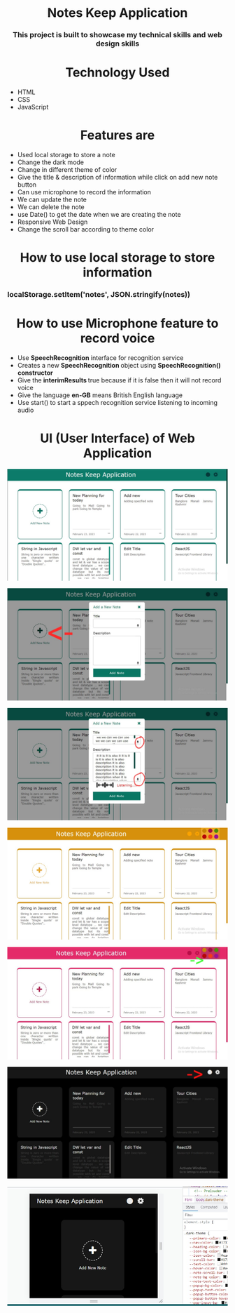 <h1 align="center">Notes Keep Application</h1>
<h3 align="center">This project is built to showcase my technical skills and web design skills </h3>
<h1 align="center">Technology Used</h1>
<ul>
<li>HTML</li>
<li>CSS</li>
<li>JavaScript</li>
</ul>
<h1 align="center">Features are</h1>
<ul>
<li>Used local storage to store a note</li>
<li>Change the dark mode</li>
<li>Change in different theme of color</li>
<li>Give the title & description of information while click on add new note button</li>
<li>Can use microphone to record the information </li>
<li>We can update the note</li>
<li>We can delete the note</li>
<li>use Date() to get the date when we are creating the note</li>
<li>Responsive Web Design</li>
<li>Change the scroll bar according to theme color</li>
</ul>

<h1 align="center">How to use local storage to store information</h1>
<h3>localStorage.setItem('notes', JSON.stringify(notes))</h3>

<h1 align="center">How to use Microphone feature to record voice</h1>
<ul>
<li>Use <b>SpeechRecognition</b> interface for recognition service</li>
<li>Creates a new <b>SpeechRecognition </b>object using <b>SpeechRecognition() constructor</b></li>
<li>Give the <b>interimResults </b>true because if it is false then it will not record voice</li>
<li>Give the language <b>en-GB</b> means British English language </li>
<li>Use start() to start a sppech recognition service listening to incoming audio</li>
</ul>

<h1 align="center">UI (User Interface) of Web Application</h1>

![This is an Image](/Image/i1.jpeg)

![This is an Image](/Image/i2.jpeg)

![This is an Image](/Image/i3.jpeg)

![This is an Image](/Image/i4.jpeg)

![This is an Image](/Image/i5.jpeg)

![This is an Image](/Image/i6.jpeg)

![This is an Image](/Image/resp.jpeg)

